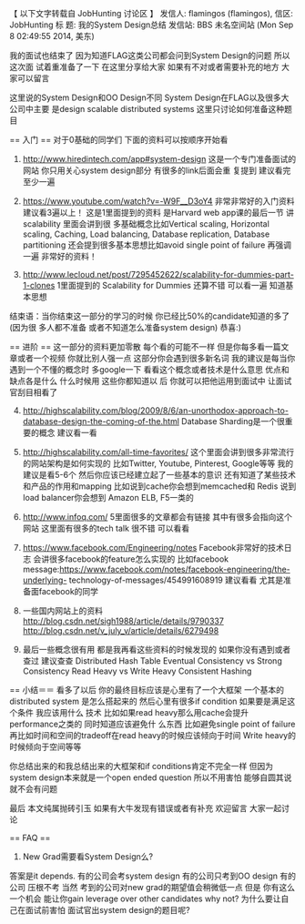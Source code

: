 【 以下文字转载自 JobHunting 讨论区 】
发信人: flamingos (flamingos), 信区: JobHunting
标  题: 我的System Design总结
发信站: BBS 未名空间站 (Mon Sep  8 02:49:55 2014, 美东)

我的面试也结束了 因为知道FLAG这类公司都会问到System Design的问题 所以这次面
试着重准备了一下 在这里分享给大家 如果有不对或者需要补充的地方 大家可以留言

这里说的System Design和OO Design不同 System Design在FLAG以及很多大公司中主要
是design scalable distributed systems 这里只讨论如何准备这种题目

== 入门 ==
对于0基础的同学们 下面的资料可以按顺序开始看
1. http://www.hiredintech.com/app#system-design
这是一个专门准备面试的网站 你只用关心system design部分 有很多的link后面会重
复提到 建议看完至少一遍

2. https://www.youtube.com/watch?v=-W9F__D3oY4
非常非常好的入门资料 建议看3遍以上！
这是1里面提到的资料 是Harvard web app课的最后一节 讲scalability 里面会讲到很
多基础概念比如Vertical scaling, Horizontal scaling, Caching, Load balancing,
Database replication, Database partitioning 还会提到很多基本思想比如avoid 
single point of failure
再强调一遍 非常好的资料！

3. http://www.lecloud.net/post/7295452622/scalability-for-dummies-part-1-clones
1里面提到的 Scalability for Dummies 还算不错 可以看一遍 知道基本思想

结束语：当你结束这一部分的学习的时候 你已经比50%的candidate知道的多了(因为很
多人都不准备 或者不知道怎么准备system design) 恭喜:)

== 进阶 ==
这一部分的资料更加零散 每个看的可能不一样 但是你每多看一篇文章或者一个视频 
你就比别人强一点
这部分你会遇到很多新名词 我的建议是每当你遇到一个不懂的概念时 多google一下 
看看这个概念或者技术是什么意思 优点和缺点各是什么 什么时候用 这些你都知道以
后 你就可以把他运用到面试中 让面试官刮目相看了

4. http://highscalability.com/blog/2009/8/6/an-unorthodox-approach-to-database-design-the-coming-of-the.html
Database Sharding是一个很重要的概念 建议看一看

5. http://highscalability.com/all-time-favorites/
这个里面会讲到很多非常流行的网站架构是如何实现的 比如Twitter, Youtube, 
Pinterest, Google等等 我的建议是看5-6个 然后你应该已经建立起了一些基本的意识
还有知道了某些技术和产品的作用和mapping 比如说到cache你会想到memcached和
Redis 说到
load balancer你会想到 Amazon ELB, F5一类的

6. http://www.infoq.com/
5里面很多的文章都会有链接 其中有很多会指向这个网站 这里面有很多的tech talk 
很不错 可以看看

7. https://www.facebook.com/Engineering/notes
Facebook非常好的技术日志 会讲很多facebook的feature怎么实现的 比如facebook 
message:https://www.facebook.com/notes/facebook-engineering/the-underlying-
technology-of-messages/454991608919 建议看看 尤其是准备面facebook的同学

8. 一些国内网站上的资料
http://blog.csdn.net/sigh1988/article/details/9790337
http://blog.csdn.net/v_july_v/article/details/6279498

9. 最后一些概念很有用 都是我再看这些资料的时候发现的 如果你没有遇到或者查过 
建议查查
Distributed Hash Table
Eventual Consistency vs Strong Consistency
Read Heavy vs Write Heavy
Consistent Hashing

== 小结＝＝
看多了以后 你的最终目标应该是心里有了一个大框架 一个基本的distributed system
是怎么搭起来的 然后心里有很多if condition 如果要是满足这个条件 我应该用什么
技术 比如如果read heavy那么用cache会提升performance之类的 同时知道应该避免什
么东西 比如避免single point of failure 再比如时间和空间的tradeoff在read 
heavy的时候应该倾向于时间 Write heavy的时候倾向于空间等等

你总结出来的和我总结出来的大框架和if conditions肯定不完全一样 但因为system 
design本来就是一个open ended question 所以不用害怕 能够自圆其说 就不会有问题

最后 本文纯属抛砖引玉 如果有大牛发现有错误或者有补充 欢迎留言 大家一起讨论

== FAQ ==
1. New Grad需要看System Design么?

答案是it depends. 有的公司会考system design 有的公司只考到OO design 有的公司
压根不考 当然 考到的公司对new grad的期望值会稍微低一点 但是 你有这么一个机会
能让你gain leverage over other candidates why not? 为什么要让自己在面试前害怕
面试官出system design的题目呢?
